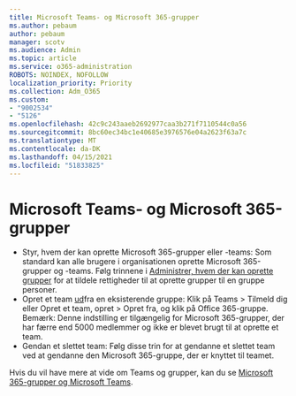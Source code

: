 ```yaml
---
title: Microsoft Teams- og Microsoft 365-grupper
ms.author: pebaum
author: pebaum
manager: scotv
ms.audience: Admin
ms.topic: article
ms.service: o365-administration
ROBOTS: NOINDEX, NOFOLLOW
localization_priority: Priority
ms.collection: Adm_O365
ms.custom:
- "9002534"
- "5126"
ms.openlocfilehash: 42c9c243aaeb2692977caa3b271f7110544c0a56
ms.sourcegitcommit: 8bc60ec34bc1e40685e3976576e04a2623f63a7c
ms.translationtype: MT
ms.contentlocale: da-DK
ms.lasthandoff: 04/15/2021
ms.locfileid: "51833825"
---
```

# <a name="microsoft-teams-and-microsoft-365-groups"></a>Microsoft Teams- og Microsoft 365-grupper

- Styr, hvem der kan oprette Microsoft 365-grupper eller -teams: Som standard kan alle brugere i organisationen oprette Microsoft 365-grupper og -teams. Følg trinnene i [Administrer, hvem der kan oprette grupper](https://support.office.com/article/4c46c8cb-17d0-44b5-9776-005fced8e618) for at tildele rettigheder til at oprette grupper til en gruppe personer.
- Opret et team  [ud](https://support.microsoft.com/office/24ec428e-40d7-4a1a-ab87-29be7d145865)fra en eksisterende gruppe: Klik på Teams > Tilmeld dig eller Opret et team, opret > Opret fra, og klik på Office 365-gruppe. Bemærk: Denne indstilling er tilgængelig for Microsoft 365-grupper, der har færre end 5000 medlemmer og ikke er blevet brugt til at oprette et team.
- Gendan et slettet [](https://docs.microsoft.com/microsoftteams/archive-or-delete-a-team#restore-a-deleted-team) team: Følg disse trin for at gendanne et slettet team ved at gendanne den Microsoft 365-gruppe, der er knyttet til teamet.

Hvis du vil have mere at vide om Teams og grupper, kan du se [Microsoft 365-grupper og Microsoft Teams](https://docs.microsoft.com/microsoftteams/office-365-groups).

